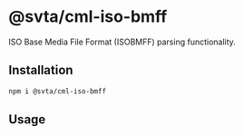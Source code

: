 # @svta/cml-iso-bmff

ISO Base Media File Format (ISOBMFF) parsing functionality.

## Installation

```bash
npm i @svta/cml-iso-bmff
```

## Usage

```typescript

```
